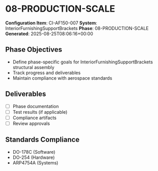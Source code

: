 # 08-PRODUCTION-SCALE

**Configuration Item**: CI-AF150-007
**System**: InteriorFurnishingSupportBrackets
**Phase**: 08-PRODUCTION-SCALE
**Generated**: 2025-08-25T08:06:16+00:00

## Phase Objectives
- Define phase-specific goals for InteriorFurnishingSupportBrackets structural assembly
- Track progress and deliverables
- Maintain compliance with aerospace standards

## Deliverables
- [ ] Phase documentation
- [ ] Test results (if applicable)
- [ ] Compliance artifacts
- [ ] Review approvals

## Standards Compliance
- DO-178C (Software)
- DO-254 (Hardware)
- ARP4754A (Systems)

